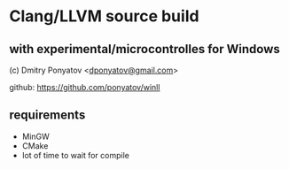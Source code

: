 # Clang/LLVM source build
## with experimental/microcontrolles for Windows

(c) Dmitry Ponyatov <<dponyatov@gmail.com>>

github: https://github.com/ponyatov/winll

## requirements

- MinGW
- CMake
- lot of time to wait for compile

